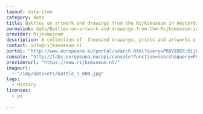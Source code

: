 ```yaml
---
layout: data-item
category: data
title: Battles on artwork and drawings from the Rijksmuseum in Amsterdam
permalink: data/Battles-on-artwork-and-drawings-from-the-Rijksmuseum-in-the-Netherlands
provider: Rijksmuseum
description: A collection of  thousand drawings, prints and artworks of battles across Europe through the centuries.
contact: info@rijksmuseum.nl
portal: "http://www.europeana.eu/portal/search.html?query=PROVIDER:Rijksmuseum&qf=slag" 
console: "http://labs.europeana.eu/api/console?function=search&query=PROVIDER:Rijksmuseum&qf=slag"
providerurl: "https://www.rijksmuseum.nl/"
imageurl: 
  - "/img/datasets/battle_1_800.jpg"
tags:
  - History
licenses:
  - pd  
      
---
```

